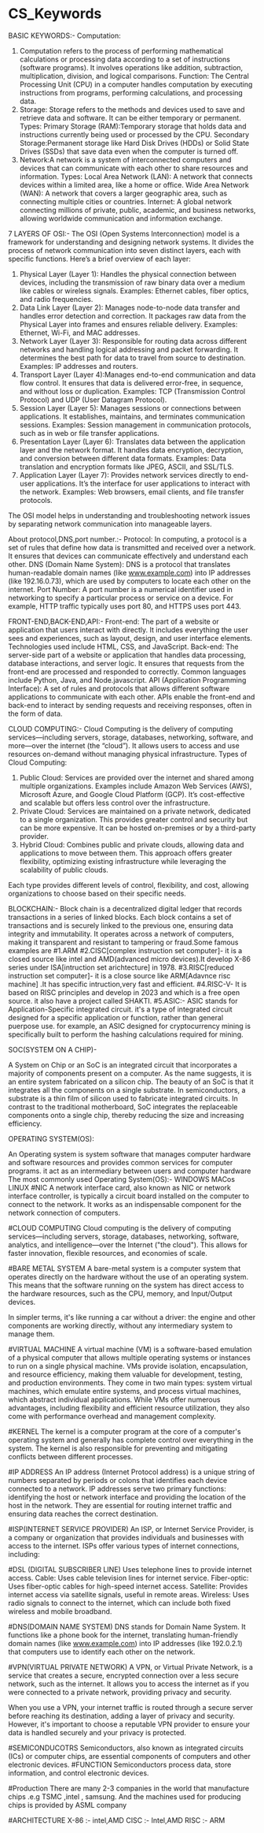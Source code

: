 # CS_Keywords
BASIC KEYWORDS:-
Computation:
1) Computation refers to the process of performing mathematical calculations or processing data according to a set of instructions (software programs).
It involves operations like addition, subtraction, multiplication, division, and logical comparisons.
Function:
The Central Processing Unit (CPU) in a computer handles computation by executing instructions from programs, performing calculations, and processing data.
2) Storage:
Storage refers to the methods and devices used to save and retrieve data and software. It can be either temporary or permanent.
Types:
Primary Storage (RAM):Temporary storage that holds data and instructions currently being used or processed by the CPU.
Secondary Storage:Permanent storage like Hard Disk Drives (HDDs) or Solid State Drives (SSDs) that save data even when the computer is turned off.
3) Network:A network is a system of interconnected computers and devices that can communicate with each other to share resources and information.
Types:
Local Area Network (LAN): A network that connects devices within a limited area, like a home or office.
Wide Area Network (WAN): A network that covers a larger geographic area, such as connecting multiple cities or countries.
Internet: A global network connecting millions of private, public, academic, and business networks, allowing worldwide communication and information exchange.


7 LAYERS OF OSI:-
The OSI (Open Systems Interconnection) model is a framework for understanding and designing network systems. It divides the process of network communication into seven distinct layers, each with specific functions. Here’s a brief overview of each layer:
1) Physical Layer (Layer 1): Handles the physical connection between devices, including the transmission of raw binary data over a medium like cables or wireless signals. Examples: Ethernet cables, fiber optics, and radio frequencies.
2) Data Link Layer (Layer 2): Manages node-to-node data transfer and handles error detection and correction. It packages raw data from the Physical Layer into frames and ensures reliable delivery. Examples: Ethernet, Wi-Fi, and MAC addresses.
3) Network Layer (Layer 3): Responsible for routing data across different networks and handling logical addressing and packet forwarding. It determines the best path for data to travel from source to destination. Examples: IP addresses and routers.
4) Transport Layer (Layer 4):Manages end-to-end communication and data flow control. It ensures that data is delivered error-free, in sequence, and without loss or duplication. Examples: TCP (Transmission Control Protocol) and UDP (User Datagram Protocol).
5) Session Layer (Layer 5): Manages sessions or connections between applications. It establishes, maintains, and terminates communication sessions. Examples: Session management in communication protocols, such as in web or file transfer applications.
6) Presentation Layer (Layer 6): Translates data between the application layer and the network format. It handles data encryption, decryption, and conversion between different data formats. Examples: Data translation and encryption formats like JPEG, ASCII, and SSL/TLS.
7) Application Layer (Layer 7): Provides network services directly to end-user applications. It’s the interface for user applications to interact with the network. Examples: Web browsers, email clients, and file transfer protocols.

The OSI model helps in understanding and troubleshooting network issues by separating network communication into manageable layers.


About protocol,DNS,port number.:-
Protocol: In computing, a protocol is a set of rules that define how data is transmitted and received over a network. It ensures that devices can communicate effectively and understand each other.
DNS (Domain Name System): DNS is a protocol that translates human-readable domain names (like www.example.com) into IP addresses (like 192.16.0.73), which are used by computers to locate each other on the internet.
Port Number: A port number is a numerical identifier used in networking to specify a particular process or service on a device. For example, HTTP traffic typically uses port 80, and HTTPS uses port 443.


FRONT-END,BACK-END,API:-
Front-end: The part of a website or application that users interact with directly. It includes everything the user sees and experiences, such as layout, design, and user interface elements. Technologies used include HTML, CSS, and JavaScript.
Back-end: The server-side part of a website or application that handles data processing, database interactions, and server logic. It ensures that requests from the front-end are processed and responded to correctly. Common languages include Python, Java, and Node.javascript.
API (Application Programming Interface): A set of rules and protocols that allows different software applications to communicate with each other. APIs enable the front-end and back-end to interact by sending requests and receiving responses, often in the form of data.


CLOUD COMPUTING:-
Cloud Computing is the delivery of computing services—including servers, storage, databases, networking, software, and more—over the internet (the “cloud”). It allows users to access and use resources on-demand without managing physical infrastructure.
Types of Cloud Computing:
1) Public Cloud: Services are provided over the internet and shared among multiple organizations. Examples include Amazon Web Services (AWS), Microsoft Azure, and Google Cloud Platform (GCP). It’s cost-effective and scalable but offers less control over the infrastructure.
2) Private Cloud: Services are maintained on a private network, dedicated to a single organization. This provides greater control and security but can be more expensive. It can be hosted on-premises or by a third-party provider.
3) Hybrid Cloud: Combines public and private clouds, allowing data and applications to move between them. This approach offers greater flexibility, optimizing existing infrastructure while leveraging the scalability of public clouds.

Each type provides different levels of control, flexibility, and cost, allowing organizations to choose based on their specific needs.


BLOCKCHAIN:-
Block chain is a decentralized digital ledger that records transactions in a series of linked blocks. Each block contains a set of transactions and is securely linked to the previous one, ensuring data integrity and immutability. It operates across a network of computers, making it transparent and resistant to tampering or fraud.Some famous examples are
#1.ARM
#2.CISC[complex instruction set computer]-
it is a closed source like intel and AMD(advanced micro devices).It develop X-86 series under ISA[intruction set arichtecture] in 1978.
#3.RISC[reduced instruction set computer]-
it is a close source like ARM[Adavnce risc machine] .It has specific intruction,very fast and efficient.
#4.RISC-V-
It is based on RISC principles and develop in 2023 and which is a free open source. it also have a project called SHAKTI.
#5.ASIC:-
ASIC stands for Application-Specific integrated circuit. it's a type of integrated circuit designed for a specific application or function, rather than general puerpose use. for example, an ASIC designed for cryptocurrency mining is specifically built to perform the hashing calculations required for mining.

SOC(SYSTEM ON A CHIP)-

A System on Chip or an SoC is an integrated circuit that incorporates a majority of components present on a computer. As the name suggests, it is an entire system fabricated on a silicon chip. The beauty of an SoC is that it integrates all the components on a single substrate. In semiconductors, a substrate is a thin film of silicon used to fabricate integrated circuits. In contrast to the traditional motherboard, SoC integrates the replaceable components onto a single chip, thereby reducing the size and increasing efficiency.

OPERATING SYSTEM(OS):

An Operating system is system software that manages computer hardware and software resources and provides common services for computer programs. it act as an intermediary between users and computer hardware
The most commonly used Operating System(OS):-
WINDOWS
MACos
LINUX
#NIC
A network interface card, also known as NIC or network interface controller, is typically a circuit board installed on the computer to connect to the network. It works as an indispensable component for the network connection of computers.

#CLOUD COMPUTING
Cloud computing is the delivery of computing services—including servers, storage, databases, networking, software, analytics, and intelligence—over the Internet ("the cloud"). This allows for faster innovation, flexible resources, and economies of scale.

#BARE METAL SYSTEM
A bare-metal system is a computer system that operates directly on the hardware without the use of an operating system. This means that the software running on the system has direct access to the hardware resources, such as the CPU, memory, and Input/Output devices.

In simpler terms, it's like running a car without a driver: the engine and other components are working directly, without any intermediary system to manage them.

#VIRTUAL MACHINE
A virtual machine (VM) is a software-based emulation of a physical computer that allows multiple operating systems or instances to run on a single physical machine. VMs provide isolation, encapsulation, and resource efficiency, making them valuable for development, testing, and production environments. They come in two main types: system virtual machines, which emulate entire systems, and process virtual machines, which abstract individual applications. While VMs offer numerous advantages, including flexibility and efficient resource utilization, they also come with performance overhead and management complexity.

#KERNEL
The kernel is a computer program at the core of a computer's operating system and generally has complete control over everything in the system. The kernel is also responsible for preventing and mitigating conflicts between different processes.

#IP ADDRESS
An IP address (Internet Protocol address) is a unique string of numbers separated by periods or colons that identifies each device connected to a network. IP addresses serve two primary functions: identifying the host or network interface and providing the location of the host in the network. They are essential for routing internet traffic and ensuring data reaches the correct destination.

#ISP(INTERNET SERVICE PROVIDER)
An ISP, or Internet Service Provider, is a company or organization that provides individuals and businesses with access to the internet. ISPs offer various types of internet connections, including:

#DSL (DIGITAL SUBSCRIBER LINE)
Uses telephone lines to provide internet access. Cable: Uses cable television lines for internet service. Fiber-optic: Uses fiber-optic cables for high-speed internet access. Satellite: Provides internet access via satellite signals, useful in remote areas. Wireless: Uses radio signals to connect to the internet, which can include both fixed wireless and mobile broadband.

#DNS(DOMAIN NAME SYSTEM)
DNS stands for Domain Name System. It functions like a phone book for the internet, translating human-friendly domain names (like www.example.com) into IP addresses (like 192.0.2.1) that computers use to identify each other on the network.

#VPN(VIRTUAL PRIVATE NETWORK)
A VPN, or Virtual Private Network, is a service that creates a secure, encrypted connection over a less secure network, such as the internet. It allows you to access the internet as if you were connected to a private network, providing privacy and security.

When you use a VPN, your internet traffic is routed through a secure server before reaching its destination, adding a layer of privacy and security. However, it's important to choose a reputable VPN provider to ensure your data is handled securely and your privacy is protected.

#SEMICONDUCOTRS
Semiconductors, also known as integrated circuits (ICs) or computer chips, are essential components of computers and other electronic devices.
#FUNCTION
Semiconductors process data, store information, and control electronic devices.

#Production
There are many 2-3 companies in the world that manufacture chips .e.g TSMC ,intel , samsung. And the machines used for producing chips is provided by ASML company

#ARCHITECTURE X-86 :- intel,AMD
CISC :- Intel,AMD
RISC :- ARM
